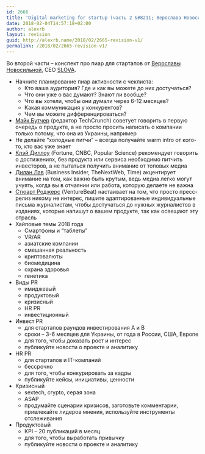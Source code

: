 ```yaml
---
id: 2666
title: 'Digital marketing for startup (часть 2 &#8211; Верослава Новосильная)'
date: 2018-02-04T14:57:18+02:00
author: alexrb
layout: revision
guid: http://alexrb.name/2018/02/2665-revision-v1/
permalink: /2018/02/2665-revision-v1/
---
```

Во второй части &#8211; конспект про пиар для стартапов от [Верославы Новосильной](https://www.facebook.com/veroslava.novosilnaya?ref=br_rs), СЕО [SLOVA](https://www.facebook.com/slova.agency/).

  * Начните планирование пиар активности с чеклиста: 
      * Кто ваша аудитория? Где и как вы можете до них достучаться?
      * Что они уже о вас думают? Знают ли вообще?
      * Что вы хотели, чтобы они думали через 6-12 месяцев?
      * Какая коммуникация у конкурентов?
      * Чем вы можете дифференцироваться?
  * [Майк Бутчер](https://techcrunch.com/author/mike-butcher/) (редактор TechCrunch) советует говорить в первую очередь о продукте, а не просто просить написать о компании только потому, что она из Украины, например
  * Не делайте &#8220;холодные питчи&#8221; &#8211; всегда получайте warm intro от кого-то, кто вас уже знает
  * [Клэй Диллоу](https://www.linkedin.com/in/cdillow) (Fortune, CNBC, Popular Science) рекомендует говорить о достижениях, без продукта или сервиса необходимо питчить инвесторов, а не пытаться получить внимание от топовых медиа
  * [Дилан Лав](https://www.linkedin.com/in/dylanlove) (Business Insider, TheNextWeb, Time) акцентирует внимание на том, как важно быть крутым, ведь медиа легко могут учуять, когда вы в отчаянии или работа, которую делаете не важна
  * [Стюарт Роджерс](https://twitter.com/therealsjr) (VentureBeat) настаивает на том, что просто пресс-релиз никому не интерес, пишите адаптированные индивидуальные письма журналистам, чтобы достучаться до нужных журналистов в изданиях, которые напишут о вашем продукте, так как освещают эту отрасль
  * Хайповые темы 2018 года 
      * Смартфоны и &#8220;таблеты&#8221;
      * VR/AR
      * азиатские компании
      * смешанная реальность
      * криптовалюты
      * биомедицина
      * охрана здоровья
      * генетика
  * Виды PR 
      * имиджевый
      * продуктовый
      * кризисный
      * HR PR
      * инвестиционный
  * Инвест PR 
      * для стартапов раундов инвестирования А и В
      * сроки &#8211; 3-6 месяцев для Украины, от года в России, США, Европе
      * для того, чтобы доказать рост и интерес
      * публикуйте новости о проекте и аналитику
  * HR PR 
      * для стартапов и IT-компаний
      * бессрочно
      * для того, чтобы конкурировать за кадры
      * публикуйте кейсы, инициативы, ценности
  * Кризисный 
      * sextech, crypto, серая зона
      * ASAP
      * продумайте сценарии кризисов, заготовьте комментарии, привлекайте лидеров мнения, используйте инструменты отслеживания
  * Продуктовый 
      * КPI &#8211; 20 публикаций в месяц
      * для того, чтобы выработать привычку
      * публикуйте новости о проекте и аналитику

&nbsp;